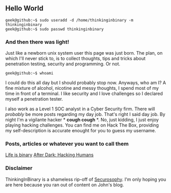 ## Hello World

```
geek@github:~$ sudo useradd -d /home/thinkinginbinary -m thinkinginbinary
geek@github:~$ sudo passwd thinkinginbinary
```

### And then there was light!

Just like a newborn unix system user this page was just born. The plan, on which I'll never stick to, is to collect thoughts, tips and tricks about penetration testing, security and programming. Or not.
```
geek@github:~$ whoami
```
I could do this all day but I should probably stop now. Anyways, who am I? A fine mixture of alcohol, nicotine and messy thoughts, I spend most of my time in front of a terminal. I like security and I love challenges so I declared myself a penetration tester.

I also work as a Level 1 SOC analyst in a Cyber Security firm. There will *probably* be more posts regarding my day job. That's right I said day job. By night I'm a vigilante hacker * **cough cough** *. No, just kidding, I just enjoy playing hacking challenges. You can find me on Hack The Box, providing my self-description is accurate enought for you to guess my username.

### Posts, articles or whatever you want to call them
[Life is binary](https://naliferopoulos.github.io/ThinkingInBinary/life-is-binary)
[After Dark: Hacking Humans](https://naliferopoulos.github.io/ThinkingInBinary/hacking-humans)

### Disclaimer
ThinkingInBinary is a shameless rip-off of [Securosophy](https://securosophy.com). I'm only hoping you are here because you ran out of content on John's blog.
